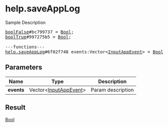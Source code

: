 # help.saveAppLog

Sample Description

<pre>
<a href="../constructor/boolFalse.md">boolFalse</a>#bc799737 = <a href="../type/Bool.md">Bool</a>;
<a href="../constructor/boolTrue.md">boolTrue</a>#997275b5 = <a href="../type/Bool.md">Bool</a>;

---functions---
<a href="../method/help.saveAppLog.md">help.saveAppLog</a>#6f02f748 events:Vector&lt;<a href="../type/InputAppEvent.md">InputAppEvent</a>&gt; = <a href="../type/Bool.md">Bool</a>;</pre>
## Parameters

| Name | Type | Description |
|------|:----:|-------------|
| **events** | Vector&lt;<a href="../type/InputAppEvent.md">InputAppEvent</a>&gt; | Param description |

## Result

<a href="../type/Bool.md">Bool</a>

